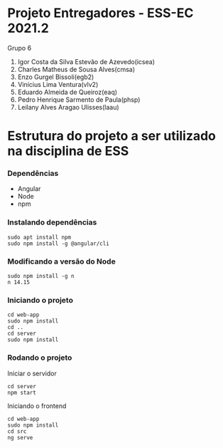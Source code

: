 # Projeto Entregadores - ESS-EC 2021.2

Grupo 6
1. Igor Costa da Silva Estevão de Azevedo(icsea)
2. Charles Matheus de Sousa Alves(cmsa)
3. Enzo Gurgel Bissoli(egb2)
4. Vinícius Lima Ventura(vlv2)
5. Eduardo Almeida de Queiroz(eaq)
6. Pedro Henrique Sarmento de Paula(phsp)
7. Leilany Alves Aragao Ulisses(laau)


# Estrutura do projeto a ser utilizado na disciplina de ESS

### Dependências

- Angular
- Node 
- npm

### Instalando dependências 
```
sudo apt install npm
sudo npm install -g @angular/cli
```

### Modificando a versão do Node
```
sudo npm install -g n
n 14.15
```

### Iniciando o projeto
```
cd web-app
sudo npm install
cd ..
cd server
sudo npm install
```
### Rodando o projeto
Iniciar o servidor
```
cd server
npm start
```
Iniciando o frontend
```
cd web-app
sudo npm install 
cd src
ng serve
```
